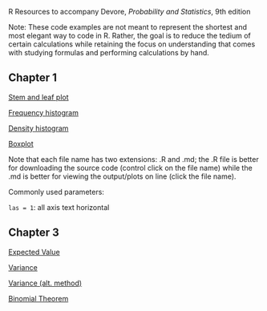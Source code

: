 R Resources to accompany Devore, *Probability and Statistics*, 9th edition

Note: These code examples are not meant to represent the shortest and most elegant way to code in R. Rather, the goal is to reduce the tedium of certain calculations while retaining the focus on understanding that comes with studying formulas and performing calculations by hand.

## Chapter 1

[Stem and leaf plot](StemandLeafPlot.md)

[Frequency histogram](FrequencyHistogram.md)

[Density histogram](DensityHistogram.md)

[Boxplot](Boxplot.md)

Note that each file name has two extensions: .R and .md; the .R file is better for downloading the source code (control click on the file name) while the .md is better for viewing the output/plots on line (click the file name).

Commonly used parameters:

`las = 1`:   all axis text horizontal

## Chapter 3

[Expected Value](Chapter3.md#expected-value)

[Variance](Chapter3.md#variance)

[Variance (alt. method)](Chapter3.md#variance-alternative-method)

[Binomial Theorem](Chapter3.md#binominal-theorem)
